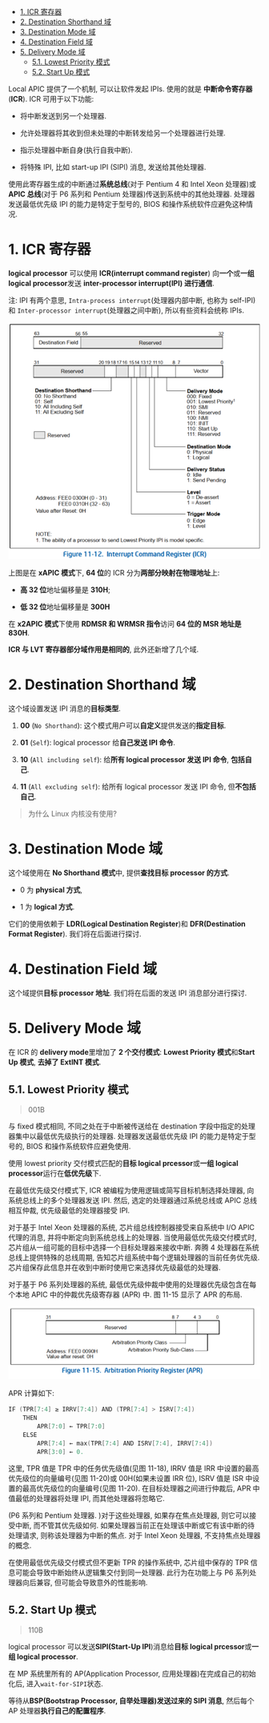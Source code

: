 <!-- @import "[TOC]" {cmd="toc" depthFrom=1 depthTo=6 orderedList=false} -->

<!-- code_chunk_output -->

- [1. ICR 寄存器](#1-icr-寄存器)
- [2. Destination Shorthand 域](#2-destination-shorthand-域)
- [3. Destination Mode 域](#3-destination-mode-域)
- [4. Destination Field 域](#4-destination-field-域)
- [5. Delivery Mode 域](#5-delivery-mode-域)
  - [5.1. Lowest Priority 模式](#51-lowest-priority-模式)
  - [5.2. Start Up 模式](#52-start-up-模式)

<!-- /code_chunk_output -->

Local APIC 提供了一个机制, 可以让软件发起 IPIs. 使用的就是 **中断命令寄存器** (**ICR**). ICR 可用于以下功能:

* 将中断发送到另一个处理器. 

* 允许处理器将其收到但未处理的中断转发给另一个处理器进行处理.

* 指示处理器中断自身(执行自我中断). 

* 将特殊 IPI, 比如 start-up IPI (SIPI) 消息, 发送给其他处理器. 

使用此寄存器生成的中断通过**系统总线**(对于 Pentium 4 和 Intel Xeon 处理器)或 **APIC 总线**(对于 P6 系列和 Pentium 处理器)传送到系统中的其他处理器. 处理器发送最低优先级 IPI 的能力是特定于型号的, BIOS 和操作系统软件应避免这种情况. 

# 1. ICR 寄存器

**logical processor** 可以使用 **ICR(interrupt command register**) 向**一个**或**一组 logical processor**发送 **inter-processor interrupt(IPI) 进行通信**.

注: IPI 有两个意思, `Intra-process interrupt`(处理器内部中断, 也称为 self-IPI) 和 `Inter-processor interrupt`(处理器之间中断), 所以有些资料会统称 IPIs.

![2024-09-12-10-40-14.png](./images/2024-09-12-10-40-14.png)

上图是在 **xAPIC 模式**下, **64 位**的 ICR 分为**两部分映射在物理地址**上:

* **高 32 位**地址偏移量是 **310H**;

* **低 32 位**地址偏移量是 **300H**

在 **x2APIC 模式**下使用 **RDMSR 和 WRMSR 指令**访问 **64 位的 MSR 地址是 830H**.

**ICR 与 LVT 寄存器部分域作用是相同的**, 此外还新增了几个域.

# 2. Destination Shorthand 域

这个域设置发送 IPI 消息的**目标类型**.

1) **00** (`No Shorthand`): 这个模式用户可以**自定义**提供发送的**指定目标**.

2) **01** (`Self`): logical processor 给**自己发送 IPI 命令**.

3) **10** (`All including self`): 给**所有 logical processor 发送 IPI 命令**, **包括自己**.

4) **11** (`All excluding self`): 给所有 logical processor 发送 IPI 命令, 但**不包括自己**.

> 为什么 Linux 内核没有使用?

# 3. Destination Mode 域

这个域使用在 **No Shorthand 模式**中, 提供**查找目标 processor 的方式**.

- 0 为 **physical 方式**,

- 1 为 **logical 方式**.

它们的使用依赖于 **LDR(Logical Destination Register**)和 **DFR(Destination Format Register**). 我们将在后面进行探讨.

# 4. Destination Field 域

这个域提供**目标 processor 地址**. 我们将在后面的发送 IPI 消息部分进行探讨.

# 5. Delivery Mode 域

在 ICR 的 **delivery mode**里增加了 **2 个交付模式**: **Lowest Priority 模式**和**Start Up 模式**, **去掉了 ExtINT 模式**.

## 5.1. Lowest Priority 模式

> 001B

与 fixed 模式相同, 不同之处在于中断被传送给在 destination 字段中指定的处理器集中以最低优先级执行的处理器. 处理器发送最低优先级 IPI 的能力是特定于型号的, BIOS 和操作系统软件应避免使用. 

使用 lowest priority 交付模式匹配的**目标 logical prcessor**或**一组 logical processor**运行在**低优先级**下.

在最低优先级交付模式下, ICR 被编程为使用逻辑或简写目标机制选择处理器, 向系统总线上的多个处理器发送 IPI. 然后, 选定的处理器通过系统总线或 APIC 总线相互仲裁, 优先级最低的处理器接受 IPI. 

对于基于 Intel Xeon 处理器的系统, 芯片组总线控制器接受来自系统中 I/O APIC 代理的消息, 并将中断定向到系统总线上的处理器. 当使用最低优先级交付模式时, 芯片组从一组可能的目标中选择一个目标处理器来接收中断. 奔腾 4 处理器在系统总线上提供特殊的总线周期, 告知芯片组系统中每个逻辑处理器的当前任务优先级. 芯片组保存此信息并在收到中断时使用它来选择优先级最低的处理器. 

对于基于 P6 系列处理器的系统, 最低优先级仲裁中使用的处理器优先级包含在每个本地 APIC 中的仲裁优先级寄存器 (APR) 中. 图 11-15 显示了 APR 的布局. 

![2024-09-12-11-50-09.png](./images/2024-09-12-11-50-09.png)

APR 计算如下:

```cpp
IF (TPR[7:4] ≥ IRRV[7:4]) AND (TPR[7:4] > ISRV[7:4])
    THEN
        APR[7:0] ← TPR[7:0]
    ELSE
        APR[7:4] ← max(TPR[7:4] AND ISRV[7:4], IRRV[7:4])
        APR[3:0] ← 0.
```

这里, TPR 值是 TPR 中的任务优先级值(见图 11-18), IRRV 值是 IRR 中设置的最高优先级位的向量编号(见图 11-20)或 00H(如果未设置 IRR 位), ISRV 值是 ISR 中设置的最高优先级位的向量编号(见图 11-20). 在目标处理器之间进行仲裁后, APR 中值最低的处理器将处理 IPI, 而其他处理器将忽略它. 

(P6 系列和 Pentium 处理器. )对于这些处理器, 如果存在焦点处理器, 则它可以接受中断, 而不管其优先级如何. 如果处理器当前正在处理该中断或它有该中断的待处理请求, 则称该处理器为中断的焦点. 对于 Intel Xeon 处理器, 不支持焦点处理器的概念. 

在使用最低优先级交付模式但不更新 TPR 的操作系统中, 芯片组中保存的 TPR 信息可能会导致中断始终从逻辑集交付到同一处理器. 此行为在功能上与 P6 系列处理器向后兼容, 但可能会导致意外的性能影响. 

## 5.2. Start Up 模式

> 110B

logical processor 可以发送**SIPI(Start\-Up IPI**)消息给**目标 logical prcessor**或**一组 logical processor**.

在 MP 系统里所有的 AP(Application Processor, 应用处理器)在完成自己的初始化后, 进入`wait-for-SIPI`状态.

等待从**BSP(Bootstrap Processor, 自举处理器)发送过来的 SIPI 消息**, 然后每个 AP 处理器**执行自己的配置程序**.